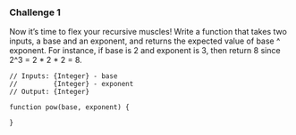 ### Challenge 1

Now it’s time to flex your recursive muscles! Write a function that takes two inputs, a base and an exponent, and returns the expected value of base ^ exponent. For instance, if base is 2 and exponent is 3, then return 8 since 2^3 = 2 * 2 * 2 = 8.
```
// Inputs: {Integer} - base
//         {Integer} - exponent
// Output: {Integer}

function pow(base, exponent) {

}
```
